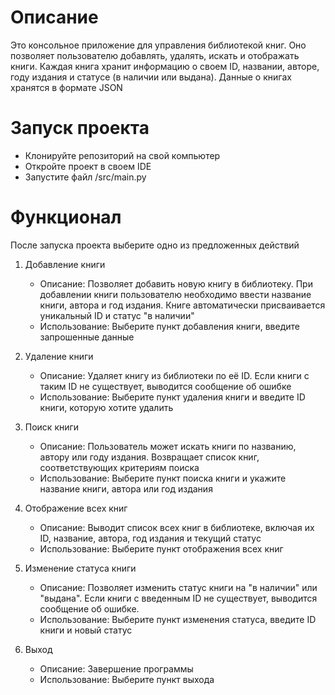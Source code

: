 # Описание 

Это консольное приложение для управления библиотекой книг. Оно позволяет пользователю добавлять, удалять, искать 
и отображать книги. Каждая книга хранит информацию о своем ID, названии, авторе, году издания и статусе (в наличии 
или выдана). Данные о книгах хранятся в формате JSON

# Запуск проекта

- Клонируйте репозиторий на свой компьютер
- Откройте проект в своем IDE
- Запустите файл /src/main.py

# Функционал
После запуска проекта выберите одно из предложенных действий

1. Добавление книги
    - Описание: Позволяет добавить новую книгу в библиотеку. При добавлении книги пользователю необходимо ввести название 
    книги, автора и год издания. Книге автоматически присваивается уникальный ID и статус "в наличии"
    - Использование: Выберите пункт добавления книги, введите запрошенные данные

2. Удаление книги
    - Описание: Удаляет книгу из библиотеки по её ID. Если книги с таким ID не существует, выводится сообщение об ошибке
    - Использование: Выберите пункт удаления книги и введите ID книги, которую хотите удалить

3. Поиск книги
    - Описание: Пользователь может искать книги по названию, автору или году издания. Возвращает список книг, 
    соответствующих критериям поиска
    - Использование: Выберите пункт поиска книги и укажите название книги, автора или год издания

4. Отображение всех книг
    - Описание: Выводит список всех книг в библиотеке, включая их ID, название, автора, год издания и текущий статус
    - Использование: Выберите пункт отображения всех книг

5. Изменение статуса книги
    - Описание: Позволяет изменить статус книги на "в наличии" или "выдана". Если книги с введенным ID не существует, 
    выводится сообщение об ошибке.
    - Использование: Выберите пункт изменения статуса, введите ID книги и новый статус

6. Выход
    - Описание: Завершение программы
    - Использование: Выберите пункт выхода
